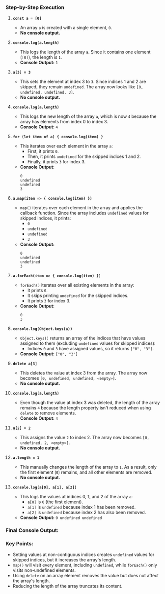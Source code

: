 ### Step-by-Step Execution

1. **`const a = [0]`**
   - An array `a` is created with a single element, `0`.
   - **No console output.**

2. **`console.log(a.length)`**
   - This logs the length of the array `a`. Since it contains one element (`[0]`), the length is `1`.
   - **Console Output:** `1`

3. **`a[3] = 3`**
   - This sets the element at index 3 to `3`. Since indices 1 and 2 are skipped, they remain `undefined`. The array now looks like `[0, undefined, undefined, 3]`.
   - **No console output.**

4. **`console.log(a.length)`**
   - This logs the new length of the array `a`, which is now `4` because the array has elements from index 0 to index 3.
   - **Console Output:** `4`

5. **`for (let item of a) { console.log(item) }`**
   - This iterates over each element in the array `a`:
     - First, it prints `0`.
     - Then, it prints `undefined` for the skipped indices 1 and 2.
     - Finally, it prints `3` for index 3.
   - **Console Output:**
     ```
     0
     undefined
     undefined
     3
     ```

6. **`a.map(item => { console.log(item) })`**
   - `map()` iterates over each element in the array and applies the callback function. Since the array includes `undefined` values for skipped indices, it prints:
     - `0`
     - `undefined`
     - `undefined`
     - `3`
   - **Console Output:**
     ```
     0
     undefined
     undefined
     3
     ```

7. **`a.forEach(item => { console.log(item) })`**
   - `forEach()` iterates over all existing elements in the array:
     - It prints `0`.
     - It skips printing `undefined` for the skipped indices.
     - It prints `3` for index 3.
   - **Console Output:**
     ```
     0
     3
     ```

8. **`console.log(Object.keys(a))`**
   - `Object.keys()` returns an array of the indices that have values assigned to them (excluding `undefined` values for skipped indices):
     - Indices `0` and `3` have assigned values, so it returns `["0", "3"]`.
   - **Console Output:** `["0", "3"]`

9. **`delete a[3]`**
   - This deletes the value at index 3 from the array. The array now becomes `[0, undefined, undefined, <empty>]`.
   - **No console output.**

10. **`console.log(a.length)`**
    - Even though the value at index 3 was deleted, the length of the array remains `4` because the length property isn't reduced when using `delete` to remove elements.
    - **Console Output:** `4`

11. **`a[2] = 2`**
    - This assigns the value `2` to index 2. The array now becomes `[0, undefined, 2, <empty>]`.
    - **No console output.**

12. **`a.length = 1`**
    - This manually changes the length of the array to `1`. As a result, only the first element (`0`) remains, and all other elements are removed.
    - **No console output.**

13. **`console.log(a[0], a[1], a[2])`**
    - This logs the values at indices 0, 1, and 2 of the array `a`:
      - `a[0]` is `0` (the first element).
      - `a[1]` is `undefined` because index 1 has been removed.
      - `a[2]` is `undefined` because index 2 has also been removed.
    - **Console Output:** `0 undefined undefined`

### Final Console Output:


### Key Points:
- Setting values at non-contiguous indices creates `undefined` values for skipped indices, but it increases the array's length.
- `map()` will visit every element, including `undefined`, while `forEach()` only visits non-undefined elements.
- Using `delete` on an array element removes the value but does not affect the array's length.
- Reducing the length of the array truncates its content.

